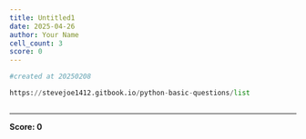 ```yaml
---
title: Untitled1
date: 2025-04-26
author: Your Name
cell_count: 3
score: 0
---
```


```python
#created at 20250208
```


```python
https://stevejoe1412.gitbook.io/python-basic-questions/list
```


```python

```


---
**Score: 0**
